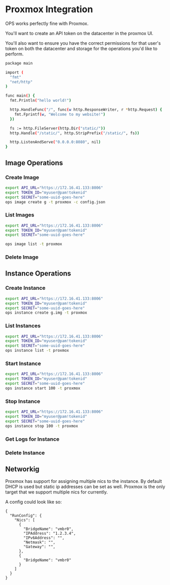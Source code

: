 # Proxmox Integration

OPS works perfectly fine with Proxmox.

You'll want to create an API token on the datacenter in the proxmox UI.

You'll also want to ensure you have the correct permissions for that
user's token on both the datacenter and storage for the operations you'd like to
perform.

```sh
package main

import (
  "fmt"
  "net/http"
)

func main() {
  fmt.Println("hello world!")

  http.HandleFunc("/", func(w http.ResponseWriter, r *http.Request) {
    fmt.Fprintf(w, "Welcome to my website!")
  })

  fs := http.FileServer(http.Dir("static/"))
  http.Handle("/static/", http.StripPrefix("/static/", fs))

  http.ListenAndServe("0.0.0.0:8080", nil)
}
```

## Image Operations

### Create Image

```sh
export API_URL="https://172.16.41.133:8006"
export TOKEN_ID="myuser@pam!tokenid"
export SECRET="some-uuid-goes-here"
ops image create g -t proxmox -c config.json
```

### List Images

```sh
export API_URL="https://172.16.41.133:8006"
export TOKEN_ID="myuser@pam!tokenid"
export SECRET="some-uuid-goes-here"

ops image list -t proxmox
```

### Delete Image

## Instance Operations

### Create Instance

```sh
export API_URL="https://172.16.41.133:8006"
export TOKEN_ID="myuser@pam!tokenid"
export SECRET="some-uuid-goes-here"
ops instance create g.img -t proxmox
```

### List Instances

```sh
export API_URL="https://172.16.41.133:8006"
export TOKEN_ID="myuser@pam!tokenid"
export SECRET="some-uuid-goes-here"
ops instance list -t proxmox
```

### Start Instance

```sh
export API_URL="https://172.16.41.133:8006"
export TOKEN_ID="myuser@pam!tokenid"
export SECRET="some-uuid-goes-here"
ops instance start 100 -t proxmox
```


### Stop Instance

```sh
export API_URL="https://172.16.41.133:8006"
export TOKEN_ID="myuser@pam!tokenid"
export SECRET="some-uuid-goes-here"
ops instance stop 100 -t proxmox
```

### Get Logs for Instance

### Delete Instance

## Networkig

Proxmox has support for assigning multiple nics to the instance. By
default DHCP is used but static ip addresses can be set as well. Proxmox
is the only target that we support multiple nics for currently.

A config could look like so:
```
{
  "RunConfig": {
    "Nics": [
      {
        "BridgeName": "vmbr0",
        "IPAddress": "1.2.3.4",
        "IPv6Address": "",
        "Netmask": "",
        "Gateway": "",
      },
      {
        "BridgeName": "vmbr0"
      }
    ]
  }
}
```
